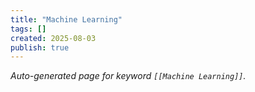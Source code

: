 ```yaml
---
title: "Machine Learning"
tags: []
created: 2025-08-03
publish: true
---
```


_Auto-generated page for keyword `[[Machine Learning]]`._
